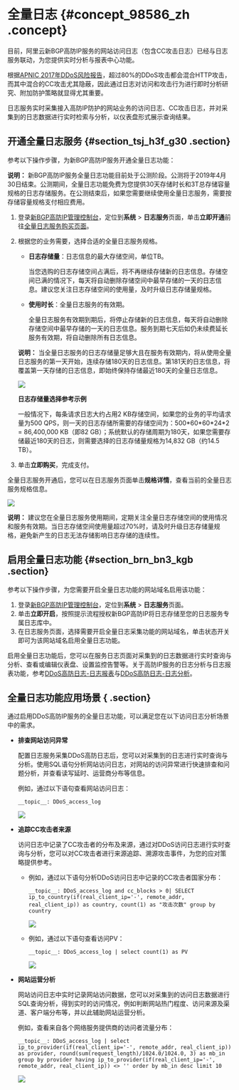 # 全量日志 {#concept_98586_zh .concept}

目前，阿里云新BGP高防IP服务的网站访问日志（包含CC攻击日志）已经与日志服务联动，为您提供实时分析与报表中心功能。

根据[APNIC 2017年DDoS风险报告](https://blog.apnic.net/2018/04/03/the-DDoS-threat-landscape-in-2017/)，超过80%的DDoS攻击都会混合HTTP攻击，而其中混合的CC攻击尤其隐蔽，因此通过日志对访问和攻击行为进行即时分析研究、附加防护策略就显得尤其重要。

日志服务实时采集接入高防IP防护的网站业务的访问日志、CC攻击日志，并对采集到的日志数据进行实时检索与分析，以仪表盘形式展示查询结果。

## 开通全量日志服务 {#section_tsj_h3f_g30 .section}

参考以下操作步骤，为新BGP高防IP服务开通全量日志功能：

**说明：** 新BGP高防IP服务全量日志功能目前处于公测阶段。公测将于2019年4月30日结束。公测期间，全量日志功能免费为您提供30天存储时长和3T总存储容量规格的日志存储服务。在公测结束后，如果您需要继续使用全量日志服务，需要按存储容量规格支付相应费用。

1.  登录[新BGP高防IP管理控制台](https://yundunnext.console.aliyun.com/?p=ddoscoo)，定位到**系统** \> **日志服务**页面，单击**立即开通**前往[全量日志服务购买页面](https://common-buy.aliyun.com/?commodityCode=ddos_fl_pre#/buy)。
2.  根据您的业务需要，选择合适的全量日志服务规格。

    -   **日志存储量**：日志信息的最大存储空间，单位TB。

        当您选购的日志存储空间占满后，将不再继续存储新的日志信息。存储空间已满的情况下，每天将自动删除存储空间中最早存储的一天的日志信息。建议您关注日志存储空间的使用量，及时升级日志存储量规格。

    -   **使用时长**：全量日志服务的有效期。

        全量日志服务有效期到期后，将停止存储新的日志信息，每天将自动删除存储空间中最早存储的一天的日志信息。服务到期七天后如仍未续费延长服务有效期，将自动删除所有日志信息。

    **说明：** 当全量日志服务的日志存储量足够大且在服务有效期内，将从使用全量日志服务的第一天开始，连续存储180天的日志信息。第181天的日志信息，将覆盖第一天存储的日志信息，即始终保持存储最近180天的全量日志信息。

    ![](http://static-aliyun-doc.oss-cn-hangzhou.aliyuncs.com/assets/img/79698/155659645736936_zh-CN.png)

    **日志存储量选择参考示例**

    一般情况下，每条请求日志大约占用2 KB存储空间，如果您的业务的平均请求量为500 QPS，则一天的日志存储所需要的存储空间为：500\*60\*60\*24\*2 = 86,400,000 KB（即82 GB）；系统默认的存储周期为180天，如果您需要存储最近180天的日志，则需要选择的日志存储量规格为14,832 GB（约14.5 TB）。

3.  单击**立即购买**，完成支付。

全量日志服务开通后，您可以在日志服务页面单击**规格详情**，查看当前的全量日志服务规格信息。

![](http://static-aliyun-doc.oss-cn-hangzhou.aliyuncs.com/assets/img/79698/155659645746019_zh-CN.png)

**说明：** 建议您在全量日志服务使用期间，定期关注全量日志存储空间的使用情况和服务有效期。当日志存储空间使用量超过70%时，请及时升级日志存储量规格，避免新产生的日志无法存储影响日志存储的连续性。

## 启用全量日志功能 {#section_brn_bn3_kgb .section}

参考以下操作步骤，为您需要开启全量日志功能的网站域名启用该功能：

1.  登录[新BGP高防IP管理控制台](https://yundunnext.console.aliyun.com/?p=ddoscoo)，定位到**系统** \> **日志服务**页面。
2.  单击**立即开启**，按照提示流程授权新BGP高防IP将日志存储至您的日志服务专属日志库中。
3.  在日志服务页面，选择需要开启全量日志采集功能的网站域名，单击状态开关即可为该网站域名启用全量日志功能。

启用全量日志功能后，您可以在服务日志页面对采集到的日志数据进行实时查询与分析、查看或编辑仪表盘、设置监控告警等。关于高防IP服务的日志分析与日志报表功能，参考[DDoS高防日志-日志报表](../../../../intl.zh-CN/用户指南/云产品采集/新BGP高防日志/日志报表.md#)与[DDoS高防日志-日志分析](../../../../intl.zh-CN/用户指南/云产品采集/新BGP高防日志/日志分析.md#)。

## 全量日志功能应用场景 { .section}

通过启用DDoS高防IP服务的全量日志功能，可以满足您在以下访问日志分析场景中的需求。

-   **排查网站访问异常** 

    配置日志服务采集DDoS高防日志后，您可以对采集到的日志进行实时查询与分析。使用SQL语句分析网站访问日志，对网站的访问异常进行快速排查和问题分析，并查看读写延时、运营商分布等信息。

    例如，通过以下语句查看网站访问日志：

    `__topic__: DDoS_access_log`

    ![](http://static-aliyun-doc.oss-cn-hangzhou.aliyuncs.com/assets/img/79698/155659645736937_zh-CN.png)

-   **追踪CC攻击者来源** 

    访问日志中记录了CC攻击者的分布及来源，通过对DDoS访问日志进行实时查询与分析，您可以对CC攻击者进行来源追踪、溯源攻击事件，为您的应对策略提供参考。

    -   例如，通过以下语句分析DDoS访问日志中记录的CC攻击者国家分布：

        `__topic__: DDoS_access_log and cc_blocks > 0| SELECT ip_to_country(if(real_client_ip='-', remote_addr, real_client_ip)) as country, count(1) as "攻击次数" group by country`

        ![](http://static-aliyun-doc.oss-cn-hangzhou.aliyuncs.com/assets/img/79698/155659645736938_zh-CN.png)

    -   例如，通过以下语句查看访问PV：

        `__topic__: DDoS_access_log | select count(1) as PV`

        ![](http://static-aliyun-doc.oss-cn-hangzhou.aliyuncs.com/assets/img/79698/155659645736939_zh-CN.png)

-   **网站运营分析** 

    网站访问日志中实时记录网站访问数据，您可以对采集到的访问日志数据进行SQL查询分析，得到实时的访问情况，例如判断网站热门程度、访问来源及渠道、客户端分布等，并以此辅助网站运营分析。

    例如，查看来自各个网络服务提供商的访问者流量分布：

    `__topic__: DDoS_access_log | select ip_to_provider(if(real_client_ip='-', remote_addr, real_client_ip)) as provider, round(sum(request_length)/1024.0/1024.0, 3) as mb_in group by provider having ip_to_provider(if(real_client_ip='-', remote_addr, real_client_ip)) <> '' order by mb_in desc limit 10`

    ![](http://static-aliyun-doc.oss-cn-hangzhou.aliyuncs.com/assets/img/79698/155659645736940_zh-CN.png)


